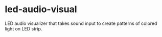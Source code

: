 # led-audio-visual
LED audio visualizer that takes sound input to create patterns of colored light on LED strip.
